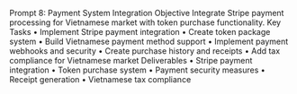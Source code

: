 Prompt 8: Payment System Integration
Objective
Integrate Stripe payment processing for Vietnamese market with token purchase functionality.
Key Tasks
	•	Implement Stripe payment integration
	•	Create token package system
	•	Build Vietnamese payment method support
	•	Implement payment webhooks and security
	•	Create purchase history and receipts
	•	Add tax compliance for Vietnamese market
Deliverables
	•	Stripe payment integration
	•	Token purchase system
	•	Payment security measures
	•	Receipt generation
	•	Vietnamese tax compliance
